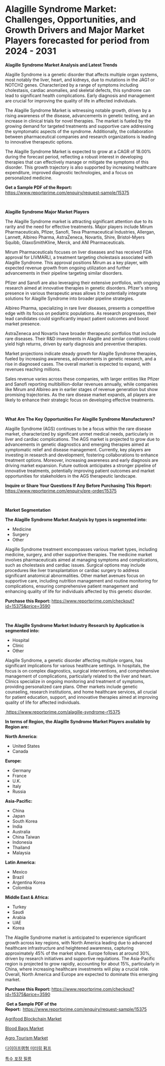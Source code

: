 <p><h1>Alagille Syndrome Market: Challenges, Opportunities, and Growth Drivers and Major Market Players forecasted for period from 2024 - 2031</h1></p><p><strong>Alagille Syndrome Market Analysis and Latest Trends</strong></p>
<p><p>Alagille Syndrome is a genetic disorder that affects multiple organ systems, most notably the liver, heart, and kidneys, due to mutations in the JAG1 or NOTCH2 genes. Characterized by a range of symptoms including cholestasis, cardiac anomalies, and skeletal defects, this syndrome can lead to significant health complications. Early diagnosis and management are crucial for improving the quality of life in affected individuals.</p><p>The Alagille Syndrome Market is witnessing notable growth, driven by a rising awareness of the disease, advancements in genetic testing, and an increase in clinical trials for novel therapies. The market is fueled by the growing demand for targeted treatments and supportive care addressing the symptomatic aspects of the syndrome. Additionally, the collaboration between pharmaceutical companies and research organizations is leading to innovative therapeutic options. </p><p>The Alagille Syndrome Market is expected to grow at a CAGR of 18.00% during the forecast period, reflecting a robust interest in developing therapies that can effectively manage or mitigate the symptoms of this disorder. This growth trajectory is also supported by increasing healthcare expenditure, improved diagnostic technologies, and a focus on personalized medicine.</p></p>
<p><strong>Get a Sample PDF of the Report:&nbsp;</strong> <a href="https://www.reportprime.com/enquiry/request-sample/15375">https://www.reportprime.com/enquiry/request-sample/15375</a></p>
<p>&nbsp;</p>
<p><strong>Alagille Syndrome Major Market Players</strong></p>
<p><p>The Alagille Syndrome market is attracting significant attention due to its rarity and the need for effective treatments. Major players include Mirum Pharmaceuticals, Pfizer, Sanofi, Teva Pharmaceutical Industries, Allergan, Lannett, Albireo Pharma, AstraZeneca, Novartis, Shire, Bristol-Myers Squibb, GlaxoSmithKline, Merck, and ANI Pharmaceuticals. </p><p>Mirum Pharmaceuticals focuses on liver diseases and has received FDA approval for LIVMARLI, a treatment targeting cholestasis associated with Alagille Syndrome. This approval positions Mirum as a key player, with expected revenue growth from ongoing utilization and further advancements in their pipeline targeting similar disorders.</p><p>Pfizer and Sanofi are also leveraging their extensive portfolios, with ongoing research aimed at innovative therapies in genetic disorders. Pfizer's strong presence in various therapeutic areas allows it to potentially integrate solutions for Alagille Syndrome into broader pipeline strategies.</p><p>Albireo Pharma, specializing in rare liver diseases, presents a competitive edge with its focus on pediatric populations. As research progresses, their lead candidates could significantly impact patient outcomes and boost market presence.</p><p>AstraZeneca and Novartis have broader therapeutic portfolios that include rare diseases. Their R&D investments in Alagille and similar conditions could yield high returns, driven by early diagnosis and preventive therapies.</p><p>Market projections indicate steady growth for Alagille Syndrome therapies, fueled by increasing awareness, advancements in genetic research, and a rise in diagnosed cases. The overall market is expected to expand, with revenues reaching millions. </p><p>Sales revenue varies across these companies, with larger entities like Pfizer and Sanofi reporting multibillion-dollar revenues annually, while companies like Mirum and Albireo are in earlier stages of revenue generation but show promising trajectories. As the rare disease market expands, all players are likely to enhance their strategic focus on developing effective treatments.</p></p>
<p>&nbsp;</p>
<p><strong>What Are The Key Opportunities For Alagille Syndrome Manufacturers?</strong></p>
<p><p>Alagille Syndrome (AGS) continues to be a focus within the rare disease market, characterized by significant unmet medical needs, particularly in liver and cardiac complications. The AGS market is projected to grow due to advancements in genetic diagnostics and emerging therapies aimed at symptomatic relief and disease management. Currently, key players are investing in research and development, fostering collaborations to enhance treatment options. Moreover, increasing awareness and early diagnosis are driving market expansion. Future outlook anticipates a stronger pipeline of innovative treatments, potentially improving patient outcomes and market opportunities for stakeholders in the AGS therapeutic landscape.</p></p>
<p><strong>Inquire or Share Your Questions If Any Before Purchasing This Report:</strong> <a href="https://www.reportprime.com/enquiry/pre-order/15375">https://www.reportprime.com/enquiry/pre-order/15375</a></p>
<p>&nbsp;</p>
<p><strong>Market Segmentation</strong></p>
<p><strong>The Alagille Syndrome Market Analysis by types is segmented into:</strong></p>
<p><ul><li>Medicine</li><li>Surgery</li><li>Other</li></ul></p>
<p><p>Alagille Syndrome treatment encompasses various market types, including medicine, surgery, and other supportive therapies. The medicine market involves pharmaceuticals aimed at managing symptoms and complications, such as cholestasis and cardiac issues. Surgical options may include procedures like liver transplantation or cardiac surgery to address significant anatomical abnormalities. Other market avenues focus on supportive care, including nutrition management and routine monitoring for complications, ensuring comprehensive patient management and enhancing quality of life for individuals affected by this genetic disorder.</p></p>
<p><strong>Purchase this Report:&nbsp;</strong><a href="https://www.reportprime.com/checkout?id=15375&price=3590">https://www.reportprime.com/checkout?id=15375&price=3590</a></p>
<p>&nbsp;</p>
<p><strong>The Alagille Syndrome Market Industry Research by Application is segmented into:</strong></p>
<p><ul><li>Hospital</li><li>Clinic</li><li>Other</li></ul></p>
<p><p>Alagille Syndrome, a genetic disorder affecting multiple organs, has significant implications for various healthcare settings. In hospitals, the focus is on complex diagnostics, surgical interventions, and comprehensive management of complications, particularly related to the liver and heart. Clinics specialize in ongoing monitoring and treatment of symptoms, providing personalized care plans. Other markets include genetic counseling, research institutions, and home healthcare services, all crucial for patient education, support, and innovative therapies aimed at improving quality of life for affected individuals.</p></p>
<p><a href="https://www.reportprime.com/alagille-syndrome-r15375">&nbsp;https://www.reportprime.com/alagille-syndrome-r15375</a></p>
<p><strong>In terms of Region, the Alagille Syndrome Market Players available by Region are:</strong></p>
<p>
    <p> <strong> North America: </strong>
        <ul>
            <li>United States</li>
            <li>Canada</li>
        </ul>
        </p> 
    <p> <strong> Europe: </strong>
        <ul>
            <li>Germany</li>
            <li>France</li>
            <li>U.K.</li>
            <li>Italy</li>
            <li>Russia</li>
        </ul>
        </p> 
    <p> <strong> Asia-Pacific: </strong>
        <ul>
            <li>China</li>
            <li>Japan</li>
            <li>South Korea</li>
            <li>India</li>
            <li>Australia</li>
            <li>China Taiwan</li>
            <li>Indonesia</li>
            <li>Thailand</li>
            <li>Malaysia</li>
        </ul>
        </p> 
    <p> <strong> Latin America: </strong>
        <ul>
            <li>Mexico</li>
            <li>Brazil</li>
            <li>Argentina Korea</li>
            <li>Colombia</li>
        </ul>
        </p> 
    <p> <strong> Middle East & Africa: </strong>
        <ul>
            <li>Turkey</li>
            <li>Saudi</li>
            <li>Arabia</li>
            <li>UAE</li>
            <li>Korea</li>
        </ul>
    </p>
    </p>
<p><p>The Alagille Syndrome market is anticipated to experience significant growth across key regions, with North America leading due to advanced healthcare infrastructure and heightened awareness, capturing approximately 45% of the market share. Europe follows at around 30%, driven by research initiatives and supportive regulations. The Asia-Pacific region is projected to grow rapidly, accounting for about 15%, particularly in China, where increasing healthcare investments will play a crucial role. Overall, North America and Europe are expected to dominate this emerging market.</p></p>
<p><strong>Purchase this Report: </strong><a href="https://www.reportprime.com/checkout?id=15375&price=3590">https://www.reportprime.com/checkout?id=15375&price=3590</a></p>
<p>&nbsp;<strong>Get a Sample PDF of the Report:&nbsp;&nbsp;</strong><a href="https://www.reportprime.com/enquiry/request-sample/15375">https://www.reportprime.com/enquiry/request-sample/15375</a></p>
<p><strong></strong></p>
<p><p><a href="https://github.com/mahnoor2003/Market-Research-Report-List-6/blob/main/agrifood-blockchain-market.md">Agrifood Blockchain Market</a></p><p><a href="https://www.linkedin.com/pulse/global-blood-bags-market-focus-application-end-use-industry-wjahe?trackingId=kFqXCoMeRhWFK0m4ykAfXA%3D%3D">Blood Bags Market</a></p><p><a href="https://github.com/ygfu6u/Market-Research-Report-List-1/blob/main/agro-tourism-market.md">Agro Tourism Market</a></p><p><a href="https://medium.com/@zlpjbqkb72/diaphragm-type-metering-pumps-market-%EC%9D%98-%EA%B8%80%EB%A1%9C%EB%B2%8C-%EC%8B%9C%EC%9E%A5-%EA%B0%9C%EC%9A%94%EB%8A%94-%EC%A0%84-%EC%84%B8%EA%B3%84-%EB%B0%8F-%EC%A3%BC%EC%9A%94-%EC%8B%9C%EC%9E%A5%EC%9D%98-%EC%82%B0%EC%97%85%EC%97%90-%EC%98%81%ED%96%A5%EC%9D%84-%EB%AF%B8%EC%B9%98%EB%8A%94-%EC%A3%BC%EC%9A%94-%ED%8A%B8%EB%A0%8C%EB%93%9C%EC%97%90-%EB%8C%80%ED%95%9C-%EB%8F%85%ED%8A%B9%ED%95%9C-%EA%B4%80%EC%A0%90%EC%9D%84-f2c0ba0b3904?postPublishedType=initial">다이아프램형 미터링 펌프</a></p><p><a href="https://medium.com/@zlpjbqkb72/specialty-packaging-films-market-%EC%9D%98-%EA%B8%80%EB%A1%9C%EB%B2%8C-%EC%8B%9C%EC%9E%A5-%EA%B0%9C%EC%9A%94%EB%8A%94-%EC%A0%84-%EC%84%B8%EA%B3%84-%EB%B0%8F-%EC%A3%BC%EC%9A%94-%EC%8B%9C%EC%9E%A5%EC%9D%98-%EC%82%B0%EC%97%85%EC%97%90-%EC%98%81%ED%96%A5%EC%9D%84-%EB%AF%B8%EC%B9%98%EB%8A%94-%EC%A3%BC%EC%9A%94-%ED%8A%B8%EB%A0%8C%EB%93%9C%EC%97%90-%EB%8C%80%ED%95%9C-%EB%8F%85%ED%8A%B9%ED%95%9C-%EA%B4%80%EC%A0%90%EC%9D%84-%EC%A0%9C%EA%B3%B5%ED%95%A9%EB%8B%88%EB%8B%A4-4fad27294219?postPublishedType=initial">특수 포장 필름</a></p></p>